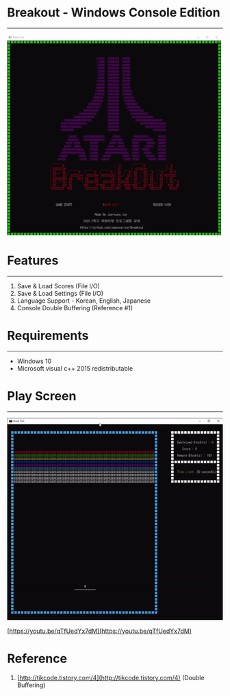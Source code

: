 # Breakout - Windows Console Edition

---

![main screen](img/main_screen.gif)

# Features

---

1. Save & Load Scores (File I/O)
2. Save & Load Settings (File I/O)
3. Language Support - Korean, English, Japanese
4. Console Double Buffering (Reference #1)

# Requirements

---

- Windows 10
- Microsoft visual c++ 2015 redistributable

# Play Screen

---

![play](img/play.gif)

[https://youtu.be/qTfUedYx7dM](https://youtu.be/qTfUedYx7dM)

# Reference

1. [http://tikcode.tistory.com/4](http://tikcode.tistory.com/4) (Double Buffering)
